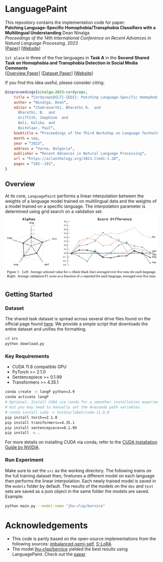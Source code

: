 # LanguagePaint

This repository contains the implementation code for paper: <br>
**Patching Language-Specific Homophobia/Transphobia Classifiers with a Multilingual Understanding**
Dean Ninalga <br>
*Proceedings of the 14th International Conference on Recent Advances in Natural Language Processing, 2023* <br>
[[Paper](https://aclanthology.org/2023.ltedi-1.28.pdf)] [[Website](https://aclanthology.org/events/ranlp-2023/)] 

`1st place` in three of the five languages in **Task A** in the **Second Shared Task on Homophobia and Transphobia Detection in Social Media Comments** <br>
[[Overview Paper](https://aclanthology.org/2023.ltedi-1.6.pdf)] [[Dataset Paper](https://www.sciencedirect.com/science/article/pii/S2667096822000623)] [[Website](https://codalab.lisn.upsaclay.fr/competitions/11077#learn_the_details-overview)]

If you find this idea useful, please consider citing:
```bib
@inproceedings{ninalga-2023-cordyceps,
    title = "Cordyceps@{LT}-{EDI}: Patching Language-Specific Homophobia/Transphobia Classifiers with a Multilingual Understanding",
    author = "Ninalga, Dean",
    editor = "Chakravarthi, Bharathi R.  and
      Bharathi, B.  and
      Griffith, Joephine  and
      Bali, Kalika  and
      Buitelaar, Paul",
    booktitle = "Proceedings of the Third Workshop on Language Technology for Equality, Diversity and Inclusion",
    month = sep,
    year = "2023",
    address = "Varna, Bulgaria",
    publisher = "Recent Advances in Natural Language Processing",
    url = "https://aclanthology.org/2023.ltedi-1.28",
    pages = "185--191",
}
```
## Overview
At its core, `LanguagePaint` performs a linear interpolation between the weights of a language model trained on multilingual data and the weights of a model trained on a specific language.
The interpolation parameter is determined using grid search on a validation set.
![Screenshot](alpha.png)

## Getting Started
### Dataset
The shared task dataset is spread across several drive files found on the official page found [here](https://codalab.lisn.upsaclay.fr/competitions/11077#participate).
We provide a simple script that downloads the entire dataset and unifies the formatting.
```bash
cd src
python download.py
```
### Key Requirements
- CUDA 11.8 compatible GPU
- PyTorch >= 2.1.0
- Sentencepiece >= 0.1.99
- Transformers >= 4.35.1
```bash
conda create -n langP python=3.9
conda activate langP 
# Optional: Install CUDA via conda for a smoother installation experience,
# but you may need to manually set the Anaconda path variables.
# conda install cuda -c nvidia/label/cuda-11.8.0
pip install torch==2.1.0
pip install transformers==4.35.1
pip install sentencepiece==0.1.99
pip install -e .
```
For more details on installing CUDA via conda, refer to the [CUDA Installation Guide by NVIDIA](https://docs.nvidia.com/cuda/cuda-installation-guide-linux/index.html#conda-installation).

### Run Experiment
Make sure to set the `src` as the working directory. The following trains on the full training dataset then, finetunes a different model on each language then performs the linear interpolation.
Each newly trained model is saved in the `models` folder by default.
The results of the models on the `dev` and `test` sets are saved as a json object in the same folder the models are saved. 
<br>
Example: 
```bash
python main.py --model-name "jhu-clsp/bernice"
```
# Acknowledgements
- This code is partly based on the open-source implementations from the following sources: [imbalanced-semi-self](https://github.com/YyzHarry/imbalanced-semi-self), [S-LoRA](https://github.com/S-LoRA/S-LoRA/blob/main/README.md)
- The model [jhu-clsp/bernice](https://huggingface.co/jhu-clsp/bernice) yielded the best results using LanguagePaint. Check out the [paper](https://aclanthology.org/2022.emnlp-main.415/)
